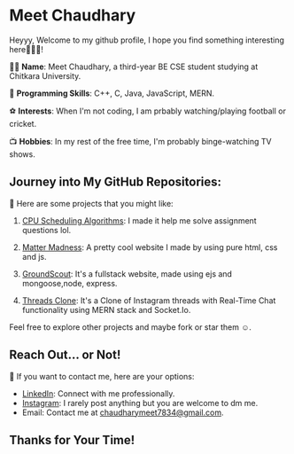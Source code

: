 # Meet Chaudhary

Heyyy, Welcome to my github profile, I hope you find something interesting here🤞🤞🤞!

👨‍💻 **Name**: Meet Chaudhary, a third-year BE CSE student studying at Chitkara University.

🧠 **Programming Skills**: C++, C, Java, JavaScript, MERN. 

⚽  **Interests**: When I'm not coding, I am prbably watching/playing football or cricket.

📺 **Hobbies**: In my rest of the free time, I'm probably binge-watching TV shows.

## Journey into My GitHub Repositories:

💼 Here are some projects that you might like:

1. [CPU Scheduling Algorithms](https://github.com/Meet7834/CPU-Scheduling-Algorithms): I made it help me solve assignment questions lol.

2. [Matter Madness](https://github.com/Meet7834/Matter-Madness): A pretty cool website I made by using pure html, css and js.

3. [GroundScout](https://github.com/Meet7834/GroundScout): It's a fullstack website, made using ejs and mongoose,node, express.

4. [Threads Clone](https://github.com/Meet7834/Threads-Clone): It's a Clone of Instagram threads with Real-Time Chat functionality using MERN stack and Socket.Io. 

Feel free to explore other projects and maybe fork or star them ☺️.

## Reach Out... or Not!

📣 If you want to contact me, here are your options:

- [LinkedIn](https://www.linkedin.com/in/meet-chaudhary-4b6549231/): Connect with me professionally.
- [Instagram](https://www.instagram.com/its__me.t/): I rarely post anything but you are welcome to dm me.
- Email: Contact me at chaudharymeet7834@gmail.com.


## Thanks for Your Time!
